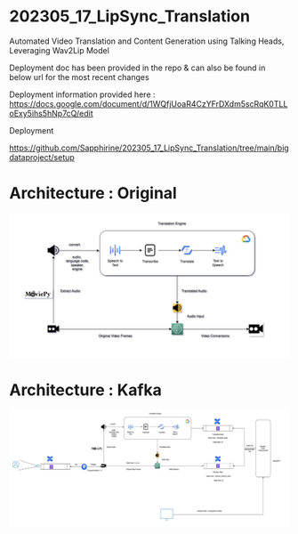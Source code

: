 # 202305_17_LipSync_Translation
Automated Video Translation and Content Generation using Talking Heads, Leveraging Wav2Lip Model


Deployment doc has been provided in the repo & can also be found in below url for the most recent changes

Deployment information provided here :  
https://docs.google.com/document/d/1WQfjUoaR4CzYFrDXdm5scRqK0TLLoExy5ihs5hNp7cQ/edit

Deployment 

https://github.com/Sapphirine/202305_17_LipSync_Translation/tree/main/bigdataproject/setup

# Architecture : Original 

![alt text](https://github.com/Sapphirine/202305_17_LipSync_Translation/blob/main/Screenshot%202023-05-12%20at%2018.26.38.png)

# Architecture : Kafka


![alt text](https://github.com/Sapphirine/202305_17_LipSync_Translation/blob/main/Screenshot%202023-05-12%20at%2018.08.53.png)
